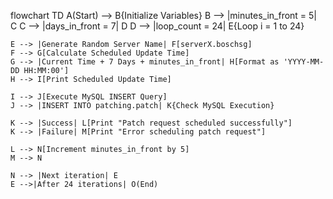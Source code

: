 flowchart TD
    A(Start) --> B{Initialize Variables}
    B --> |minutes_in_front = 5| C
    C --> |days_in_front = 7| D
    D --> |loop_count = 24| E{Loop i = 1 to 24}
    
    E --> |Generate Random Server Name| F[serverX.boschsg]
    F --> G[Calculate Scheduled Update Time]
    G --> |Current Time + 7 Days + minutes_in_front| H[Format as 'YYYY-MM-DD HH:MM:00']
    H --> I[Print Scheduled Update Time]

    I --> J[Execute MySQL INSERT Query]
    J --> |INSERT INTO patching.patch| K{Check MySQL Execution}

    K --> |Success| L[Print "Patch request scheduled successfully"]
    K --> |Failure| M[Print "Error scheduling patch request"]

    L --> N[Increment minutes_in_front by 5]
    M --> N

    N --> |Next iteration| E
    E -->|After 24 iterations| O(End)
